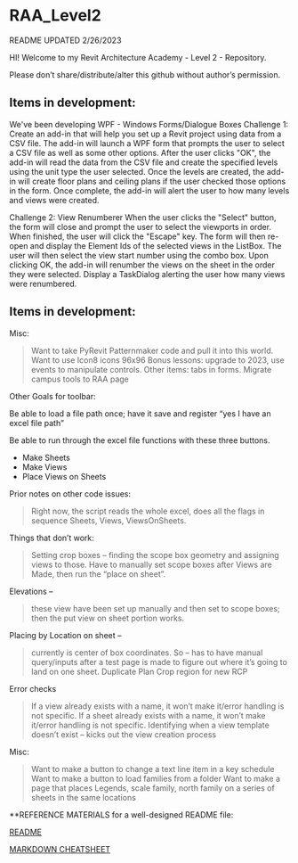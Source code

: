 # RAA_Level2
README UPDATED 2/26/2023

HI!
Welcome to my Revit Architecture Academy - Level 2 -  Repository.		

Please don’t share/distribute/alter this github without author’s permission.

  


## Items in development:

We've been developing WPF - Windows Forms/Dialogue Boxes
Challenge 1: 
Create an add-in that will help you set up a Revit project using data from a CSV file. 
The add-in will launch a WPF form that prompts the user to select a CSV file as well as some other options.
After the user clicks "OK", the add-in will read the data from the CSV file and create the specified levels using the unit type the user selected. 
Once the levels are created, the add-in will create floor plans and ceiling plans if the user checked those options in the form. 
Once complete, the add-in will alert the user to how many levels and views were created.

Challenge 2: 
View Renumberer
When the user clicks the "Select" button, the form will close and prompt the user to select the viewports in order. 
When finished, the user will click the "Escape" key. The form will then re-open and display the Element Ids of the selected views in the ListBox. 
The user will then select the view start number using the combo box. 
Upon clicking OK, the add-in will renumber the views on the sheet in the order they were selected. 
Display a TaskDialog alerting the user how many views were renumbered. 


## Items in development:

Misc:
> Want to take PyRevit Patternmaker code and pull it into this world.
> Want to use Icon8 icons 96x96
> Bonus lessons: upgrade to 2023, use events to manipulate controls. 
> Other items: tabs in forms.
> Migrate campus tools to RAA page

Other Goals for toolbar:

Be able to load a file path once; have it save and register “yes I have an excel file path”

Be able to run through the excel file functions with these three buttons.
  *  Make Sheets
  *  Make Views
  *  Place Views on Sheets


Prior notes on other code issues:
> Right now, the script reads the whole excel, does all the flags in sequence 
> Sheets, Views, ViewsOnSheets.

Things that don’t work:
> Setting crop boxes – finding the scope box geometry and assigning views to those. 
> Have to manually set scope boxes after Views are Made, then run the “place on sheet”.

Elevations – 
> these view have been set up manually and then set to scope boxes; 
> then the put view on sheet portion works.

Placing by Location on sheet – 
> currently is center of box coordinates. 
> So – has to have manual query/inputs after a test page is made to figure out where it’s going to land on one sheet.
> Duplicate Plan Crop region for new RCP

Error checks
> If a view already exists with a name, it won’t make it/error handling is not specific.
> If a sheet already exists with a name, it won’t make it/error handling is not specific.
> Identifying when a view template doesn’t exist – kicks out the view creation process

Misc:
> Want to make a button to change a text line item in a key schedule
> Want to make a button to load families from a folder
> Want to make a page that places Legends, scale family, north family on a series of sheets in the same locations




**REFERENCE MATERIALS for a well-designed README file:

[README](https://www.makeareadme.com/)

[MARKDOWN CHEATSHEET](https://github.com/adam-p/markdown-here/wiki/Markdown-Cheatsheet)


